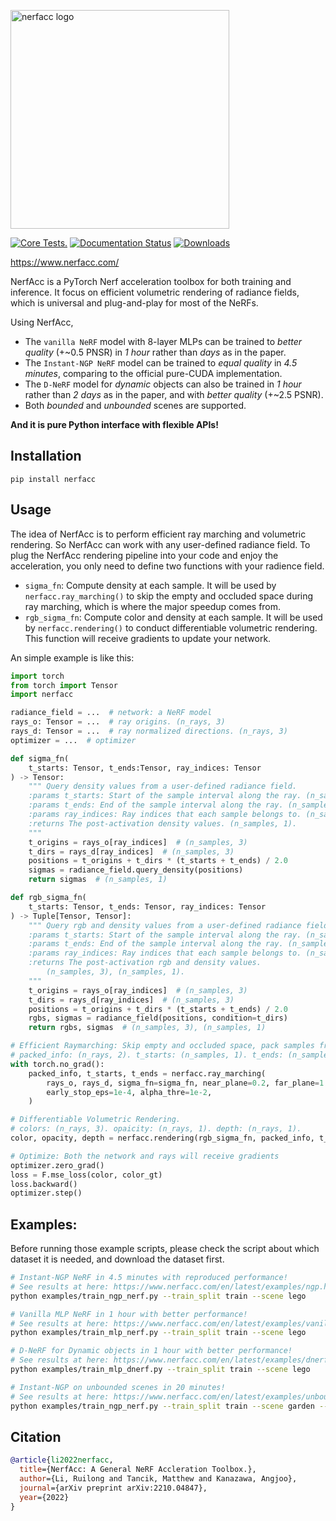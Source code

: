 <p>
  <!-- pypi-strip -->
  <picture>
  <source media="(prefers-color-scheme: dark)" srcset="https://user-images.githubusercontent.com/3310961/199083722-881a2372-62c1-4255-8521-31a95a721851.png" />
  <source media="(prefers-color-scheme: light)" srcset="https://user-images.githubusercontent.com/3310961/199084143-0d63eb40-3f35-48d2-a9d5-78d1d60b7d66.png" />
  <!-- /pypi-strip -->
  <img alt="nerfacc logo" src="https://user-images.githubusercontent.com/3310961/199084143-0d63eb40-3f35-48d2-a9d5-78d1d60b7d66.png" width="350px" />
  <!-- pypi-strip -->
  </picture>
  <!-- /pypi-strip -->
</p>

[![Core Tests.](https://github.com/KAIR-BAIR/nerfacc/actions/workflows/code_checks.yml/badge.svg)](https://github.com/KAIR-BAIR/nerfacc/actions/workflows/code_checks.yml)
[![Documentation Status](https://readthedocs.com/projects/plenoptix-nerfacc/badge/?version=latest)](https://www.nerfacc.com/en/latest/?badge=latest)
[![Downloads](https://pepy.tech/badge/nerfacc)](https://pepy.tech/project/nerfacc)

https://www.nerfacc.com/

NerfAcc is a PyTorch Nerf acceleration toolbox for both training and inference. It focus on
efficient volumetric rendering of radiance fields, which is universal and plug-and-play for most of the NeRFs.

Using NerfAcc, 

- The `vanilla NeRF` model with 8-layer MLPs can be trained to *better quality* (+~0.5 PNSR)
  in *1 hour* rather than *days* as in the paper.
- The `Instant-NGP NeRF` model can be trained to *equal quality* in *4.5 minutes*,
  comparing to the official pure-CUDA implementation.
- The `D-NeRF` model for *dynamic* objects can also be trained in *1 hour*
  rather than *2 days* as in the paper, and with *better quality* (+~2.5 PSNR).
- Both *bounded* and *unbounded* scenes are supported.

**And it is pure Python interface with flexible APIs!**

## Installation

```
pip install nerfacc
```

## Usage

The idea of NerfAcc is to perform efficient ray marching and volumetric rendering. So NerfAcc can work with any user-defined radiance field. To plug the NerfAcc rendering pipeline into your code and enjoy the acceleration, you only need to define two functions with your radience field.
- `sigma_fn`: Compute density at each sample. It will be used by `nerfacc.ray_marching()` to skip the empty and occluded space during ray marching, which is where the major speedup comes from. 
- `rgb_sigma_fn`: Compute color and density at each sample. It will be used by `nerfacc.rendering()` to conduct differentiable volumetric rendering. This function will receive gradients to update your network.

An simple example is like this:

``` python
import torch
from torch import Tensor
import nerfacc 

radiance_field = ...  # network: a NeRF model
rays_o: Tensor = ...  # ray origins. (n_rays, 3)
rays_d: Tensor = ...  # ray normalized directions. (n_rays, 3)
optimizer = ...  # optimizer

def sigma_fn(
    t_starts: Tensor, t_ends:Tensor, ray_indices: Tensor
) -> Tensor:
    """ Query density values from a user-defined radiance field.
    :params t_starts: Start of the sample interval along the ray. (n_samples, 1).
    :params t_ends: End of the sample interval along the ray. (n_samples, 1).
    :params ray_indices: Ray indices that each sample belongs to. (n_samples,).
    :returns The post-activation density values. (n_samples, 1).
    """
    t_origins = rays_o[ray_indices]  # (n_samples, 3)
    t_dirs = rays_d[ray_indices]  # (n_samples, 3)
    positions = t_origins + t_dirs * (t_starts + t_ends) / 2.0
    sigmas = radiance_field.query_density(positions) 
    return sigmas  # (n_samples, 1)

def rgb_sigma_fn(
    t_starts: Tensor, t_ends: Tensor, ray_indices: Tensor
) -> Tuple[Tensor, Tensor]:
    """ Query rgb and density values from a user-defined radiance field.
    :params t_starts: Start of the sample interval along the ray. (n_samples, 1).
    :params t_ends: End of the sample interval along the ray. (n_samples, 1).
    :params ray_indices: Ray indices that each sample belongs to. (n_samples,).
    :returns The post-activation rgb and density values. 
        (n_samples, 3), (n_samples, 1).
    """
    t_origins = rays_o[ray_indices]  # (n_samples, 3)
    t_dirs = rays_d[ray_indices]  # (n_samples, 3)
    positions = t_origins + t_dirs * (t_starts + t_ends) / 2.0
    rgbs, sigmas = radiance_field(positions, condition=t_dirs)  
    return rgbs, sigmas  # (n_samples, 3), (n_samples, 1)

# Efficient Raymarching: Skip empty and occluded space, pack samples from all rays.
# packed_info: (n_rays, 2). t_starts: (n_samples, 1). t_ends: (n_samples, 1).
with torch.no_grad():
    packed_info, t_starts, t_ends = nerfacc.ray_marching(
        rays_o, rays_d, sigma_fn=sigma_fn, near_plane=0.2, far_plane=1.0, 
        early_stop_eps=1e-4, alpha_thre=1e-2, 
    )

# Differentiable Volumetric Rendering.
# colors: (n_rays, 3). opaicity: (n_rays, 1). depth: (n_rays, 1).
color, opacity, depth = nerfacc.rendering(rgb_sigma_fn, packed_info, t_starts, t_ends)

# Optimize: Both the network and rays will receive gradients
optimizer.zero_grad()
loss = F.mse_loss(color, color_gt)
loss.backward()
optimizer.step()
```

## Examples: 

Before running those example scripts, please check the script about which dataset it is needed, and download
the dataset first.

``` bash
# Instant-NGP NeRF in 4.5 minutes with reproduced performance!
# See results at here: https://www.nerfacc.com/en/latest/examples/ngp.html
python examples/train_ngp_nerf.py --train_split train --scene lego
```

``` bash
# Vanilla MLP NeRF in 1 hour with better performance!
# See results at here: https://www.nerfacc.com/en/latest/examples/vanilla.html
python examples/train_mlp_nerf.py --train_split train --scene lego
```

```bash
# D-NeRF for Dynamic objects in 1 hour with better performance!
# See results at here: https://www.nerfacc.com/en/latest/examples/dnerf.html
python examples/train_mlp_dnerf.py --train_split train --scene lego
```

```bash
# Instant-NGP on unbounded scenes in 20 minutes!
# See results at here: https://www.nerfacc.com/en/latest/examples/unbounded.html
python examples/train_ngp_nerf.py --train_split train --scene garden --auto_aabb --unbounded --cone_angle=0.004
```


## Citation

```bibtex
@article{li2022nerfacc,
  title={NerfAcc: A General NeRF Accleration Toolbox.},
  author={Li, Ruilong and Tancik, Matthew and Kanazawa, Angjoo},
  journal={arXiv preprint arXiv:2210.04847},
  year={2022}
}
```
